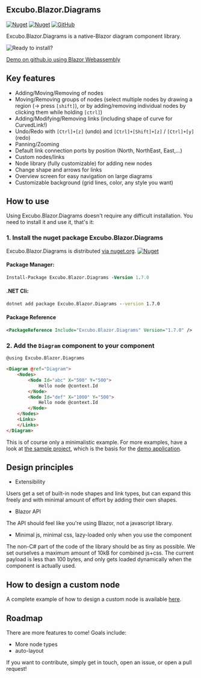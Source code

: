 ## Excubo.Blazor.Diagrams

[![Nuget](https://img.shields.io/nuget/v/Excubo.Blazor.Diagrams)](https://www.nuget.org/packages/Excubo.Blazor.Diagrams/)
[![Nuget](https://img.shields.io/nuget/dt/Excubo.Blazor.Diagrams)](https://www.nuget.org/packages/Excubo.Blazor.Diagrams/)
[![GitHub](https://img.shields.io/github/license/excubo-ag/Blazor.Diagrams)](https://github.com/excubo-ag/Blazor.Diagrams)

Excubo.Blazor.Diagrams is a native-Blazor diagram component library.

![Ready to install?](screenshot.png)

[Demo on github.io using Blazor Webassembly](https://excubo-ag.github.io/Blazor.Diagrams/)

## Key features

- Adding/Moving/Removing of nodes
- Moving/Removing groups of nodes (select multiple nodes by drawing a region (-> press `[shift]`), or by adding/removing individual nodes by clicking them while holding `[ctrl]`)
- Adding/Modifying/Removing links (including shape of curve for CurvedLink!)
- Undo/Redo with `[Ctrl]+[z]` (undo) and `[Ctrl]+[Shift]+[z]` / `[Ctrl]+[y]`(redo)
- Panning/Zooming
- Default link connection ports by position (North, NorthEast, East,...)
- Custom nodes/links
- Node library (fully customizable) for adding new nodes
- Change shape and arrows for links
- Overview screen for easy navigation on large diagrams
- Customizable background (grid lines, color, any style you want)

## How to use

Using Excubo.Blazor.Diagrams doesn't require any difficult installation. You need to install it and use it, that's it:

### 1. Install the nuget package Excubo.Blazor.Diagrams

Excubo.Blazor.Diagrams is distributed [via nuget.org](https://www.nuget.org/packages/Excubo.Blazor.Diagrams/).
[![Nuget](https://img.shields.io/nuget/v/Excubo.Blazor.Diagrams)](https://www.nuget.org/packages/Excubo.Blazor.Diagrams/)

#### Package Manager:
```ps
Install-Package Excubo.Blazor.Diagrams -Version 1.7.0
```

#### .NET Cli:
```cmd
dotnet add package Excubo.Blazor.Diagrams --version 1.7.0
```

#### Package Reference
```xml
<PackageReference Include="Excubo.Blazor.Diagrams" Version="1.7.0" />
```

### 2. Add the `Diagram` component to your component

```html
@using Excubo.Blazor.Diagrams

<Diagram @ref="Diagram">
    <Nodes>
        <Node Id="abc" X="500" Y="500">
            Hello node @context.Id
        </Node>
        <Node Id="def" X="1000" Y="500">
            Hello node @context.Id
        </Node>
    </Nodes>
    <Links>
    </Links>
</Diagram>
```

This is of course only a minimalistic example.
For more examples, have a look at [the sample project](https://github.com/excubo-ag/Blazor.Diagrams/tree/main/TestProject_Components), which is the basis for the [demo application](https://excubo-ag.github.io/Blazor.Diagrams/).

## Design principles

- Extensibility

Users get a set of built-in node shapes and link types, but can expand this freely and with minimal amount of effort by adding their own shapes.

- Blazor API

The API should feel like you're using Blazor, not a javascript library.

- Minimal js, minimal css, lazy-loaded only when you use the component

The non-C# part of the code of the library should be as tiny as possible. We set ourselves a maximum amount of 10kB for combined js+css.
The current payload is less than 100 bytes, and only gets loaded dynamically when the component is actually used.

## How to design a custom node

A complete example of how to design a custom node is available [here](https://github.com/excubo-ag/Blazor.Diagrams/blob/main/TestProject_Components/Pages/UserDefinedNode.razor).

## Roadmap

There are more features to come! Goals include:

- More node types
- auto-layout

If you want to contribute, simply get in touch, open an issue, or open a pull request!

